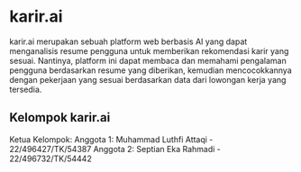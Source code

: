 # karir.ai
karir.ai merupakan sebuah platform web berbasis AI yang dapat menganalisis resume pengguna untuk memberikan rekomendasi karir yang sesuai. Nantinya, platform ini dapat membaca dan memahami pengalaman pengguna berdasarkan resume yang diberikan, kemudian mencocokkannya dengan pekerjaan yang sesuai berdasarkan data dari lowongan kerja yang tersedia.

## Kelompok karir.ai
Ketua Kelompok:
Anggota 1: Muhammad Luthfi Attaqi - 22/496427/TK/54387
Anggota 2: Septian Eka Rahmadi - 22/496732/TK/54442

